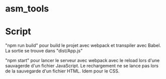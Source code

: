 # asm_tools

Script
======

"npm run build" pour build le projet avec webpack et transpiler avec Babel. La sortie se trouve dans "dist/App.js"

"npm start" pour lancer le serveur avec webpack avec le reload lors d'une sauvagerde d'un fichier JavaScript. Le rechargement ne se lance pas lors de la sauvegarde d'un fichier HTML. Idem pour le CSS.